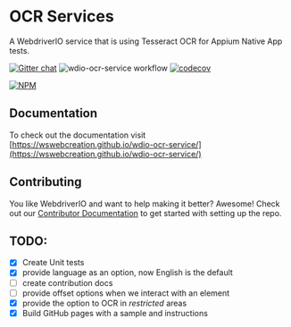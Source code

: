 # OCR Services
A WebdriverIO service that is using Tesseract OCR for Appium Native App tests.

[![Gitter chat](https://badges.gitter.im/wswebcreation/wdio-ocr-service.png)](https://gitter.im/wswebcreation/wdio-ocr-service "Gitter chat")
![wdio-ocr-service workflow](https://github.com/wswebcreation/wdio-ocr-service/actions/workflows/wdio-ocr-service.yml/badge.svg)
[![codecov](https://codecov.io/gh/wswebcreation/wdio-image-comparison-service/branch/master/graph/badge.svg?token=6zGW0ccdqR)](https://codecov.io/gh/wswebcreation/wdio-image-comparison-service)

[![NPM](https://nodei.co/npm/wdio-ocr-service.png)](https://nodei.co/npm/wdio-ocr-service/)

## Documentation
To check out the documentation visit
[https://wswebcreation.github.io/wdio-ocr-service/](https://wswebcreation.github.io/wdio-ocr-service/)

## Contributing
You like WebdriverIO and want to help making it better? Awesome! Check out our
[Contributor Documentation](./CONTRIBUTING.MD) to get started with setting up the repo.

## TODO:
- [x] Create Unit tests
- [x] provide language as an option, now English is the default
- [ ] create contribution docs
- [ ] provide offset options when we interact with an element
- [x] provide the option to OCR in *restricted* areas
- [x] Build GitHub pages with a sample and instructions
